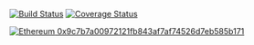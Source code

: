 [![Build Status](https://travis-ci.org/kornrunner/ccxt.svg?branch=1.0.9)](https://travis-ci.org/kornrunner/ccxt)  [![Coverage 
Status](https://coveralls.io/repos/github/kornrunner/ccxt/badge.svg?branch=master)](https://coveralls.io/github/kornrunner/ccxt?branch=master)

[![Ethereum](https://user-images.githubusercontent.com/725986/61891022-0d0c7f00-af09-11e9-829f-096c039bbbfa.png) 0x9c7b7a00972121fb843af7af74526d7eb585b171][Ethereum]

[Ethereum]: https://etherscan.io/address/0x9c7b7a00972121fb843af7af74526d7eb585b171 "Donate with Ethereum"
